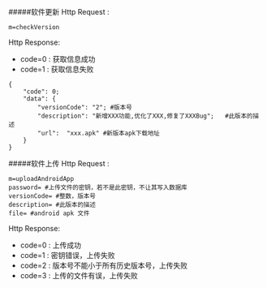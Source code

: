 #####软件更新
Http Request : 

```
m=checkVersion
```
Http Response:

- code=0 : 获取信息成功
- code=1 : 获取信息失败

``` 
{ 
    "code": 0;
    "data": {
    	"versionCode": "2"; #版本号
    	"description": "新增XXX功能,优化了XXX,修复了XXXBug";   #此版本的描述
    	"url":  "xxx.apk" #新版本apk下载地址
	}
}
```

#####软件上传
Http Request : 

```
m=uploadAndroidApp
password= #上传文件的密钥，若不是此密钥，不让其写入数据库
versionCode= #整数，版本号
description= #此版本的描述
file= #android apk 文件
```
Http Response:

- code=0 : 上传成功
- code=1 : 密钥错误，上传失败
- code=2 : 版本号不能小于所有历史版本号，上传失败
- code=3 : 上传的文件有误，上传失败

